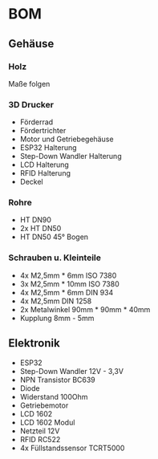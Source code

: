 # BOM

## Gehäuse

### Holz
Maße folgen

### 3D Drucker
- Förderrad
- Fördertrichter
- Motor und Getriebegehäuse
- ESP32 Halterung
- Step-Down Wandler Halterung
- LCD Halterung
- RFID Halterung
- Deckel

### Rohre
- HT DN90
- 2x HT DN50
- HT DN50 45° Bogen


### Schrauben u. Kleinteile
- 4x M2,5mm * 6mm ISO 7380
- 3x M2,5mm * 10mm ISO 7380
- 4x M2,5mm * 6mm DIN 934
- 4x M2,5mm DIN 1258
- 2x Metalwinkel 90mm * 90mm * 40mm
- Kupplung 8mm - 5mm

## Elektronik
- ESP32
- Step-Down Wandler 12V - 3,3V
- NPN Transistor BC639
- Diode
- Widerstand 100Ohm
- Getriebemotor
- LCD 1602
- LCD 1602 Modul
- Netzteil 12V
- RFID RC522
- 4x Füllstandssensor TCRT5000